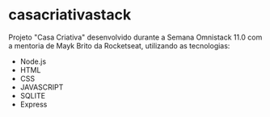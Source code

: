 # casacriativastack

Projeto "Casa Criativa" desenvolvido durante a Semana Omnistack 11.0 com a mentoria de Mayk Brito da Rocketseat, utilizando as tecnologias:

 - Node.js
 - HTML
 - CSS
 - JAVASCRIPT
 - SQLITE
 - Express
 
 
